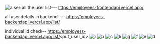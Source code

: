 ![a](https://github.com/Sujitcs/Employees-CRUD/assets/132594980/1da86979-5c94-4a07-8528-89955fdf9c4c)
see all the user list---
https://employees-frontendapi.vercel.app/

all user details in backend---- 
https://employees-backendapi.vercel.app/list/

individual id check-- 
https://employees-backendapi.vercel.app/list/<put_user_id>
![i](https://github.com/Sujitcs/Employees-CRUD/assets/132594980/8ee4e118-1aef-42e3-b3f9-0d375d4c650f)
![b](https://github.com/Sujitcs/Employees-CRUD/assets/132594980/b3821740-0a18-4575-81aa-b3558c4d4423)
![c](https://github.com/Sujitcs/Employees-CRUD/assets/132594980/c05f5221-c712-4443-9ba0-188aa5c39d54)
![h](https://github.com/Sujitcs/Employees-CRUD/assets/132594980/7d678e01-074f-4231-b388-6c62cf14991c)
![g](https://github.com/Sujitcs/Employees-CRUD/assets/132594980/5ac0b753-610d-4321-8eeb-8756e0629e01)
![f](https://github.com/Sujitcs/Employees-CRUD/assets/132594980/1a08e47d-e059-49b4-9665-b0b5e6341c9a)
![e](https://github.com/Sujitcs/Employees-CRUD/assets/132594980/768460a8-6ef1-4025-911e-95630aafc48d)
![d](https://github.com/Sujitcs/Employees-CRUD/assets/132594980/cc72d5f6-0726-458d-a3e0-c7d5f27062ec)
